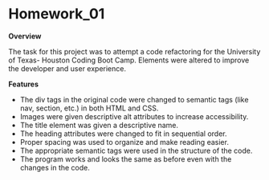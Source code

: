 # Homework_01

**Overview**  

The task for this project was to attempt a code refactoring for the University of Texas- Houston Coding Boot Camp. Elements were altered to improve the developer and user experience.  

**Features** 

* The div tags in the original code were changed to semantic tags (like nav, section, etc.) in both HTML and CSS.   
* Images were given descriptive alt attributes to increase accessibility.   
* The title element was given a descriptive name.  
* The heading attributes were changed to fit in sequential order.   
* Proper spacing was used to organize and make reading easier.   
* The appropriate semantic tags were used in the structure of the code.   
* The program works and looks the same as before even with the changes in the code. 
